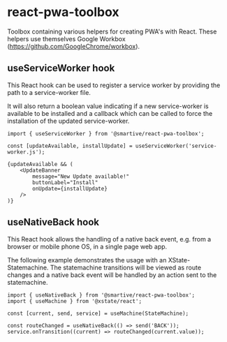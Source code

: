 # react-pwa-toolbox
Toolbox containing various helpers for creating PWA's with React.
These helpers use themselves Google Workbox (https://github.com/GoogleChrome/workbox).

## useServiceWorker hook

This React hook can be used to register a service worker by providing the path to a service-worker file.

It will also return a boolean value indicating if a new service-worker is available to be installed and a callback which can be called to force the installation of the updated service-worker.

```tsx
import { useServiceWorker } from '@smartive/react-pwa-toolbox';

const [updateAvailable, installUpdate] = useServiceWorker('service-worker.js');

{updateAvailable && (
    <UpdateBanner
        message="New Update available!"
        buttonLabel="Install"
        onUpdate={installUpdate}
    />
)}
```

## useNativeBack hook

This React hook allows the handling of a native back event, e.g. from a browser or mobile phone OS, in a single page web app.

The following example demonstrates the usage with an XState-Statemachine. The statemachine transitions will be viewed as route changes and a native back event will be handled by an action sent to the statemachine.

```tsx
import { useNativeBack } from '@smartive/react-pwa-toolbox';
import { useMachine } from '@xstate/react';

const [current, send, service] = useMachine(StateMachine);

const routeChanged = useNativeBack(() => send('BACK'));
service.onTransition((current) => routeChanged(current.value));
```